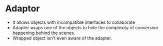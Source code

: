 # Adaptor

- It allows objects with incompatible interfaces to collaborate
- Adapter wraps one of the objects to hide the complexity of conversion happening behind the scenes.
- Wrapped object isn't even aware of the adapter.
